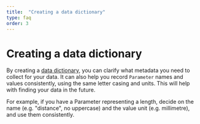 ```yaml
---
title:  "Creating a data dictionary"
type: faq
order: 3
---
```


# Creating a data dictionary

By creating a [data dictionary](https://en.wikipedia.org/wiki/Data_dictionary), you can clarify what metadata you need to collect for your data. It can also help you record `Parameter` names and values consistently, using the same letter casing and units. This will help with finding your data in the future. 

For example, if you have a Parameter representing a length, decide on the name (e.g. "distance", no uppercase) and the value unit (e.g. millimetre), and use them consistently.


